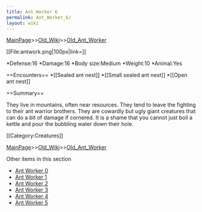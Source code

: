 ```yaml
---
title: Ant Worker 6
permalink: Ant_Worker_6/
layout: wiki
---
```


[MainPage](/keeperrl_wiki/ "wikilink")>>[Old_Wiki](/keeperrl_wiki/Old_Wiki "wikilink")>>[Old_Ant_Worker](/keeperrl_wiki/Old_Ant_Worker "wikilink")

[[File:antwork.png|100px|link=]]

*Defense:16
*Damage:16
*Body size:Medium
*Weight:10
*Animal:Yes

==Encounters==
*[[Sealed ant nest]]
*[[Small sealed ant nest]]
*[[Open ant nest]]

==Summary==

They live in mountains, often near resources. They tend to leave the fighting to their ant warrior brothers. They are cowardly but ugly giant creatures that can do a bit of damage if cornered. It is a shame that you cannot just boil a kettle and pour the bubbling water down their hole.

[[Category:Creatures]]

[MainPage](/keeperrl_wiki/ "wikilink")>>[Old_Wiki](/keeperrl_wiki/Old_Wiki "wikilink")>>[Old_Ant_Worker](/keeperrl_wiki/Old_Ant_Worker "wikilink")

Other items in this section
-    [Ant Worker 0](/keeperrl_wiki/Ant_Worker_0 "wikilink")
-    [Ant Worker 1](/keeperrl_wiki/Ant_Worker_1 "wikilink")
-    [Ant Worker 2](/keeperrl_wiki/Ant_Worker_2 "wikilink")
-    [Ant Worker 3](/keeperrl_wiki/Ant_Worker_3 "wikilink")
-    [Ant Worker 4](/keeperrl_wiki/Ant_Worker_4 "wikilink")
-    [Ant Worker 5](/keeperrl_wiki/Ant_Worker_5 "wikilink")
